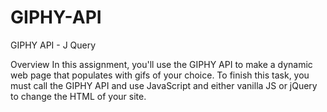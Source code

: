 # GIPHY-API
GIPHY API - J Query

Overview
In this assignment, you'll use the GIPHY API to make a dynamic web page that populates with gifs of your choice. To finish this task, you must call the GIPHY API and use JavaScript and either vanilla JS or jQuery to change the HTML of your site.
